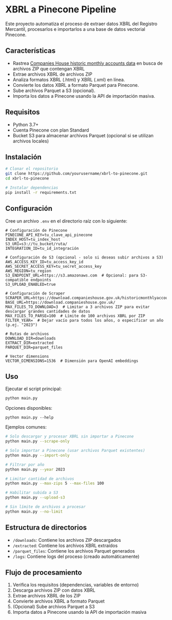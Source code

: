 # XBRL a Pinecone Pipeline

Este proyecto automatiza el proceso de extraer datos XBRL del Registro Mercantil, procesarlos e importarlos a una base de datos vectorial Pinecone.

## Características

- Rastrea [Companies House historic monthly accounts data](https://download.companieshouse.gov.uk/historicmonthlyaccountsdata.html) en busca de archivos ZIP que contengan XBRL
- Extrae archivos XBRL de archivos ZIP
- Analiza formatos XBRL (.html) y XBRL (.xml) en línea.
- Convierte los datos XBRL a formato Parquet para Pinecone.
- Sube archivos Parquet a S3 (opcional).
- Importa los datos a Pinecone usando la API de importación masiva.

## Requisitos

- Python 3.7+
- Cuenta Pinecone con plan Standard
- Bucket S3 para almacenar archivos Parquet (opcional si se utilizan archivos locales)

## Instalación

```bash
# Clonar el repositorio
git clone https://github.com/yourusername/xbrl-to-pinecone.git
cd xbrl-to-pinecone

# Instalar dependencias
pip install -r requirements.txt
```

## Configuración

Cree un archivo `.env` en el directorio raíz con lo siguiente:

```
# Configuración de Pinecone
PINECONE_API_KEY=tu_clave_api_pinecone
INDEX_HOST=tu_index_host
S3_URI=s3://tu_bucket/ruta/
INTEGRATION_ID=tu_id_integración

# Configuración de S3 (opcional - solo si deseas subir archivos a S3)
AWS_ACCESS_KEY_ID=tu_access_key_id
AWS_SECRET_ACCESS_KEY=tu_secret_access_key
AWS_REGION=tu_region
S3_ENDPOINT_URL=https://s3.amazonaws.com  # Opcional: para S3-compatible endpoints
S3_UPLOAD_ENABLED=true

# Configuración de Scraper
SCRAPER_URL=https://download.companieshouse.gov.uk/historicmonthlyaccountsdata.html
BASE_URL=https://download.companieshouse.gov.uk/
MAX_FILES_TO_DOWNLOAD=3  # Limitar a 3 archivos ZIP para evitar descargar grandes cantidades de datos
MAX_FILES_TO_PARSE=100  # Límite de 100 archivos XBRL por ZIP
FILTER_YEAR=  # Dejar vacío para todos los años, o especificar un año (p.ej. "2023")

# Rutas de archivos
DOWNLOAD_DIR=downloads
EXTRACT_DIR=extracted
PARQUET_DIR=parquet_files

# Vector dimensions
VECTOR_DIMENSIONS=1536  # Dimensión para OpenAI embeddings
```

## Uso

Ejecutar el script principal:

```bash
python main.py
```

Opciones disponibles:

```
python main.py --help
```

Ejemplos comunes:

```bash
# Solo descargar y procesar XBRL sin importar a Pinecone
python main.py --scrape-only

# Solo importar a Pinecone (usar archivos Parquet existentes)
python main.py --import-only

# Filtrar por año
python main.py --year 2023

# Limitar cantidad de archivos
python main.py --max-zips 5 --max-files 100

# Habilitar subida a S3 
python main.py --upload-s3

# Sin límite de archivos a procesar
python main.py --no-limit
```

## Estructura de directorios

- `/downloads`: Contiene los archivos ZIP descargados
- `/extracted`: Contiene los archivos XBRL extraídos
- `/parquet_files`: Contiene los archivos Parquet generados
- `/logs`: Contiene logs del proceso (creado automáticamente)

## Flujo de procesamiento

1. Verifica los requisitos (dependencias, variables de entorno)
2. Descarga archivos ZIP con datos XBRL
3. Extrae archivos XBRL de los ZIP
4. Convierte archivos XBRL a formato Parquet
5. (Opcional) Sube archivos Parquet a S3
6. Importa datos a Pinecone usando la API de importación masiva